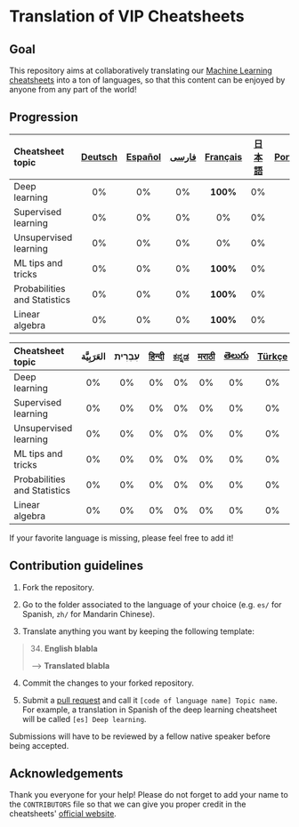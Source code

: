# Translation of VIP Cheatsheets
## Goal
This repository aims at collaboratively translating our [Machine Learning cheatsheets](https://github.com/afshinea/stanford-cs-229-machine-learning) into a ton of languages, so that this content can be enjoyed by anyone from any part of the world!

## Progression
|Cheatsheet topic|[Deutsch](https://github.com/shervinea/cheatsheet-translation/tree/master/de)|[Español](https://github.com/shervinea/cheatsheet-translation/tree/master/es)|[فارسی](https://github.com/shervinea/cheatsheet-translation/tree/master/fa)|[Français](https://github.com/shervinea/cheatsheet-translation/tree/master/fr)|[日本語](https://github.com/shervinea/cheatsheet-translation/tree/master/ja)|[Português](https://github.com/shervinea/cheatsheet-translation/tree/master/pt)|[中文](https://github.com/shervinea/cheatsheet-translation/tree/master/zh)|
|:---|:---:|:---:|:---:|:---:|:---:|:---:|:---:|
|Deep learning|0%|0%|0%|**100%**|0%|0%|0%|
|Supervised learning|0%|0%|0%|0%|0%|0%|1%|
|Unsupervised learning|0%|0%|0%|0%|0%|0%|0%|
|ML tips and tricks|0%|0%|0%|**100%**|0%|0%|0%|
|Probabilities and Statistics|0%|0%|0%|**100%**|0%|0%|0%|
|Linear algebra|0%|0%|0%|**100%**|0%|0%|0%|

|Cheatsheet topic|العَرَبِيَّة|עִבְרִית|[हिन्दी](https://github.com/shervinea/cheatsheet-translation/tree/master/hi)|[ಕನ್ನಡ](https://github.com/shervinea/cheatsheet-translation/tree/master/kn)|[मराठी](https://github.com/shervinea/cheatsheet-translation/tree/master/mr)|[తెలుగు](https://github.com/shervinea/cheatsheet-translation/tree/master/te)|[Türkçe](https://github.com/shervinea/cheatsheet-translation/tree/master/tr)|[Русский](https://github.com/shervinea/cheatsheet-translation/tree/master/ru)
|:---|:---:|:---:|:---:|:---:|:---:|:---:|:---:|:---:|
|Deep learning|0%|0%|0%|0%|0%|0%|0%|0%|
|Supervised learning|0%|0%|0%|0%|0%|0%|0%|0%|
|Unsupervised learning|0%|0%|0%|0%|0%|0%|0%|0%|
|ML tips and tricks|0%|0%|0%|0%|0%|0%|0%|0%|
|Probabilities and Statistics|0%|0%|0%|0%|0%|0%|0%|0%|
|Linear algebra|0%|0%|0%|0%|0%|0%|0%|0%|

If your favorite language is missing, please feel free to add it!

## Contribution guidelines
1. Fork the repository.

2. Go to the folder associated to the language of your choice (e.g. `es/` for Spanish, `zh/` for Mandarin Chinese).

3. Translate anything you want by keeping the following template:
> 34. **English blabla**
>
> &#10230; **Translated blabla**

4. Commit the changes to your forked repository.

5. Submit a [pull request](https://help.github.com/articles/creating-a-pull-request/) and call it `[code of language name] Topic name`. For example, a translation in Spanish of the deep learning cheatsheet will be called `[es] Deep learning`.

Submissions will have to be reviewed by a fellow native speaker before being accepted.

## Acknowledgements
Thank you everyone for your help! Please do not forget to add your name to the `CONTRIBUTORS` file so that we can give you proper credit in the cheatsheets' [official website](https://stanford.edu/~shervine/teaching/cs-229.html).
